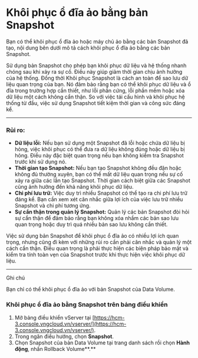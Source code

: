 # Khôi phục ổ đĩa ảo bằng bản Snapshot

Bạn có thể khôi phục ổ đĩa ảo hoặc máy chủ ảo bằng các bản Snapshot đã tạo, nội dung bên dưới mô tả cách khôi phục ổ đĩa ảo bằng các bản Snapshot.

Sử dụng bản Snapshot cho phép bạn khôi phục dữ liệu và hệ thống nhanh chóng sau khi xảy ra sự cố. Điều này giúp giảm thời gian chịu ảnh hưởng của hệ thống. Đồng thời Khôi phục Snapshot là cách an toàn để sao lưu dữ liệu quan trọng của bạn. Nó đảm bảo rằng bạn có thể khôi phục dữ liệu và ổ đĩa trong trường hợp cần thiết, như lỗi phần cứng, lỗi phần mềm hoặc xóa dữ liệu một cách không cẩn thận. So với việc tái cấu hình và khôi phục hệ thống từ đầu, việc sử dụng Snapshot tiết kiệm thời gian và công sức đáng kể.

***

### **Rủi ro:** <a href="#khoiphucodiaaobangbansnapshot-ruiro" id="khoiphucodiaaobangbansnapshot-ruiro"></a>

* **Dữ liệu lỗi:** Nếu bạn sử dụng một Snapshot đã lỗi hoặc chứa dữ liệu bị hỏng, việc khôi phục có thể đưa ra dữ liệu không đúng hoặc dữ liệu bị hỏng. Điều này đặc biệt quan trọng nếu bạn không kiểm tra Snapshot trước khi sử dụng nó.
* **Thời gian tạo Snapshot:** Nếu bạn tạo Snapshot không đều đặn hoặc không đủ thường xuyên, bạn có thể mất dữ liệu quan trọng nếu sự cố xảy ra giữa các lần tạo Snapshot. Thời gian cách biệt giữa các Snapshot cũng ảnh hưởng đến khả năng khôi phục dữ liệu.
* **Chi phí lưu trữ:** Việc duy trì nhiều Snapshot có thể tạo ra chi phí lưu trữ đáng kể. Bạn cần xem xét cân nhắc giữa lợi ích của việc lưu trữ nhiều Snapshot và chi phí tương ứng.
* **Sự cẩn thận trong quản lý Snapshot:** Quản lý các bản Snapshot đòi hỏi sự cẩn thận để đảm bảo rằng bạn không xóa nhầm các bản sao lưu quan trọng hoặc duy trì quá nhiều bản sao lưu không cần thiết.

Việc sử dụng bản Snapshot để khôi phục ổ đĩa ảo có nhiều lợi ích quan trọng, nhưng cũng đi kèm với những rủi ro cần phải cân nhắc và quản lý một cách cẩn thận. Điều quan trọng là phải thực hiện các biện pháp bảo mật và kiểm tra tính toàn vẹn của Snapshot trước khi thực hiện việc khôi phục dữ liệu.

***

Ghi chú

Bạn chỉ có thể khôi phục ổ đĩa ảo với bản Snapshot của Data Volume.

### **Khôi phục ổ đĩa ảo bằng Snapshot trên bảng điều khiển** <a href="#khoiphucodiaaobangbansnapshot-khoiphucodiaaobangsnapshottrenbangdieukhien" id="khoiphucodiaaobangbansnapshot-khoiphucodiaaobangsnapshottrenbangdieukhien"></a>

1. Mở bảng điều khiển vServer tại [https://hcm-3.console.vngcloud.vn/vserver/](https://hcm-3.console.vngcloud.vn/vserver/).
2. Trong ngăn điều hướng, chọn **Snapshot**.
3. Chọn Snapshot của bản Data Volume tại trang danh sách rồi chọn **Hành động**, nhấn Rollback Volume**.**
